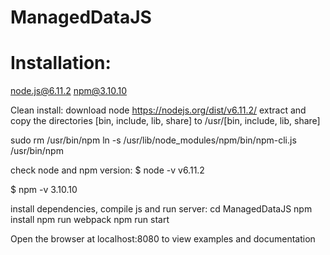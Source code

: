 # ManagedDataJS

# Installation:
node.js@6.11.2
npm@3.10.10

Clean install:
download node https://nodejs.org/dist/v6.11.2/
extract and copy the directories [bin, include, lib, share] to /usr/[bin, include, lib, share]

sudo rm /usr/bin/npm
ln -s /usr/lib/node_modules/npm/bin/npm-cli.js /usr/bin/npm

check node and npm version:
$  node -v
v6.11.2

$  npm -v
3.10.10

install dependencies, compile js and run server:
cd ManagedDataJS
npm install
npm run webpack
npm run start

Open the browser at localhost:8080 to view examples and documentation

